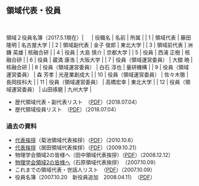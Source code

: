 ## 領域代表・役員

&nbsp;

<caption>領域２役員名簿（2017.5.1現在）</caption>| 　 | 役職名 | 名前 | 所属 |
| 1 | 領域代表 | 藤田 隆明 | 名古屋大学 |
| 2 | 領域副代表 | 金子 俊郎 | 東北大学 |
| 3 | 領域前代表 | 洲鎌 英雄 | 核融合研 |
| 4 | 役員 | 大島 慎介 | 京都大学 |
| 5 | 役員 | 西浦 正樹 | 核融合研 |
| 6 | 役員 | 蔵満 康浩 | 大阪大学 |
| 7 | 役員（領域運営委員） | 大舘 暁 | 核融合研 |
| 8 | 役員（領域運営委員） | 白石 淳也 | 量研機構 |
| 9 | 役員（領域運営委員） | 森 芳孝 | 光産業創成大 |
| 10 | 役員（領域運営委員） | 佐々木徹 | 長岡技科大 |
| 11 | 役員（領域運営委員） | 高橋宏幸 | 東北大学 |
| 12 | 役員（領域運営委員） | 山田琢磨 | 九州大学 |

- 歴代領域代表・副代表リスト　（[PDF](pdf2/2018/yakuin_list_201807-1.pdf)）（2018.07.04）
- 歴代領域役員リスト　（[PDF](pdf2/2018/yakuin_list_201807-2.pdf)）（2018.07.04）
  

### 過去の資料

- [代表挨拶](pdf/2010/KikuchiMessage.pdf)（菊池領域代表挨拶）（[PDF](pdf/2010/KikuchiMessage.pdf)）（2010.10.6）  
- [代表挨拶](message_Ida.html)（居田領域代表挨拶）（[PDF](pdf/2009/IdaMessage.pdf)）（2009.10.21）  
- 物理学会領域2の皆様へ（田中領域代表挨拶）（[PDF](pdf/2008/message081212.pdf)）（2008.12.12）
- [物理学会領域2の皆様へ](pdf/2007/message2007.html)（石原領域代表挨拶）　（2007.10.09）
- これまでの領域代表・世話人リスト　（[PDF](pdf/2008/passedlist.pdf)）（2007.10.09）
- 役員名簿（2007.10.20　新役員追加　2008.04.11）　（[PDF](pdf/2008/boardlist.pdf)）  
  
  
  

